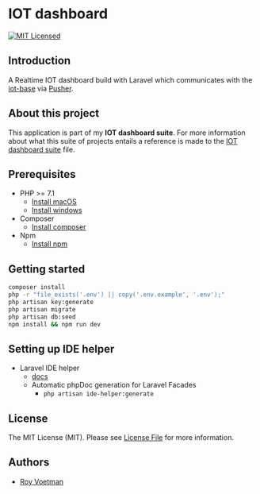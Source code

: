 # IOT dashboard
[![MIT Licensed](https://img.shields.io/badge/license-MIT-brightgreen.svg?style=flat-square)](LICENSE)

## Introduction
A Realtime IOT dashboard build with Laravel which communicates with the [iot-base](https://github.com/RoyVoetman/iot-base) via [Pusher](https://pusher.com/).

## About this project
This application is part of my **IOT dashboard suite**. For more information about what this suite of projects entails a reference is made to the [IOT dashboard suite](https://github.com/RoyVoetman/iot-base/blob/master/docs/IOT%20dashboard%20suite.md) file.

## Prerequisites
- PHP >= 7.1
    - [Install macOS](http://php.net/manual/en/install.macosx.php)
    - [Install windows](http://php.net/manual/en/install.windows.php)
- Composer
    - [Install composer](https://getcomposer.org/download/)
- Npm
    - [Install npm](https://www.npmjs.com/get-npm)

## Getting started

```bash
composer install
php -r "file_exists('.env') || copy('.env.example', '.env');"
php artisan key:generate
php artisan migrate
php artisan db:seed
npm install && npm run dev
```

## Setting up IDE helper
* Laravel IDE helper
    * [docs](https://github.com/barryvdh/laravel-ide-helper)
    * Automatic phpDoc generation for Laravel Facades
        * `php artisan ide-helper:generate`
        
## License
The MIT License (MIT). Please see [License File](LICENSE) for more information.


## Authors
* [Roy Voetman](https://www.royvoetman.nl)
